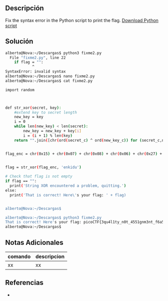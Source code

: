 ## Descripción

Fix the syntax error in the Python script to print the flag. [Download Python script](https://artifacts.picoctf.net/c/67/fixme2.py)

## Solución

```bash
alberto@Nova:~/Descargas$ python3 fixme2.py 
  File "fixme2.py", line 22
    if flag = "":
            ^
SyntaxError: invalid syntax
alberto@Nova:~/Descargas$ nano fixme2.py 
alberto@Nova:~/Descargas$ cat fixme2.py 

import random



def str_xor(secret, key):
    #extend key to secret length
    new_key = key
    i = 0
    while len(new_key) < len(secret):
        new_key = new_key + key[i]
        i = (i + 1) % len(key)        
    return "".join([chr(ord(secret_c) ^ ord(new_key_c)) for (secret_c,new_key_c) in zip(secret,new_key)])


flag_enc = chr(0x15) + chr(0x07) + chr(0x08) + chr(0x06) + chr(0x27) + chr(0x21) + chr(0x23) + chr(0x15) + chr(0x58) + chr(0x18) + chr(0x11) + chr(0x41) + chr(0x09) + chr(0x5f) + chr(0x1f) + chr(0x10) + chr(0x3b) + chr(0x1b) + chr(0x55) + chr(0x1a) + chr(0x34) + chr(0x5d) + chr(0x51) + chr(0x40) + chr(0x54) + chr(0x09) + chr(0x05) + chr(0x04) + chr(0x57) + chr(0x1b) + chr(0x11) + chr(0x31) + chr(0x0d) + chr(0x5f) + chr(0x05) + chr(0x40) + chr(0x04) + chr(0x0b) + chr(0x0d) + chr(0x0a) + chr(0x19)

  
flag = str_xor(flag_enc, 'enkidu')

# Check that flag is not empty
if flag == "":
  print('String XOR encountered a problem, quitting.')
else:
  print('That is correct! Here\'s your flag: ' + flag)


alberto@Nova:~/Descargas$ 

alberto@Nova:~/Descargas$ python3 fixme2.py 
That is correct! Here's your flag: picoCTF{3qu4l1ty_n0t_4551gnm3nt_f6a5aefc}
alberto@Nova:~/Descargas$ 


```

## Notas Adicionales
|comando|descripcion|
|---|---|
|xx|xx|

## Referencias
- []()

